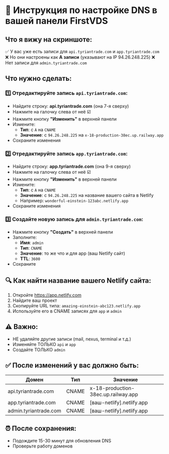 # 📝 Инструкция по настройке DNS в вашей панели FirstVDS

## Что я вижу на скриншоте:
✅ У вас уже есть записи для `api.tyriantrade.com` и `app.tyriantrade.com`
❌ Но они настроены как **A записи** (указывают на IP 94.26.248.225)
❌ Нет записи для `admin.tyriantrade.com`

## Что нужно сделать:

### 1️⃣ Отредактируйте запись `api.tyriantrade.com`:
- Найдите строку: **api.tyriantrade.com** (она 7-я сверху)
- Нажмите на галочку слева от неё ☑️
- Нажмите кнопку **"Изменить"** в верхней панели
- Измените:
  - **Тип**: с `A` на `CNAME`
  - **Значение**: с `94.26.248.225` на `x-18-production-38ec.up.railway.app`
- Сохраните изменения

### 2️⃣ Отредактируйте запись `app.tyriantrade.com`:
- Найдите строку: **app.tyriantrade.com** (она 9-я сверху)  
- Нажмите на галочку слева от неё ☑️
- Нажмите кнопку **"Изменить"** в верхней панели
- Измените:
  - **Тип**: с `A` на `CNAME`
  - **Значение**: с `94.26.248.225` на название вашего сайта в Netlify
  - Например: `wonderful-einstein-123abc.netlify.app`
- Сохраните изменения

### 3️⃣ Создайте новую запись для `admin.tyriantrade.com`:
- Нажмите кнопку **"Создать"** в верхней панели
- Заполните:
  - **Имя**: `admin`
  - **Тип**: `CNAME`
  - **Значение**: то же что и для app (ваш Netlify сайт)
  - **TTL**: `3600`
- Сохраните

## 🔍 Как найти название вашего Netlify сайта:

1. Откройте https://app.netlify.com
2. Найдите ваш проект
3. Скопируйте URL типа: `amazing-einstein-abc123.netlify.app`
4. Используйте его в CNAME записях для `app` и `admin`

## ⚠️ Важно:
- НЕ удаляйте другие записи (mail, nexus, terminal и т.д.)
- Изменяйте ТОЛЬКО `api` и `app`
- Создайте ТОЛЬКО `admin`

## ✅ После изменений у вас должно быть:

| Домен | Тип | Значение |
|-------|-----|----------|
| api.tyriantrade.com | CNAME | x-18-production-38ec.up.railway.app |
| app.tyriantrade.com | CNAME | [ваш-netlify].netlify.app |
| admin.tyriantrade.com | CNAME | [ваш-netlify].netlify.app |

## ⏰ После сохранения:
- Подождите 15-30 минут для обновления DNS
- Проверьте работу доменов

